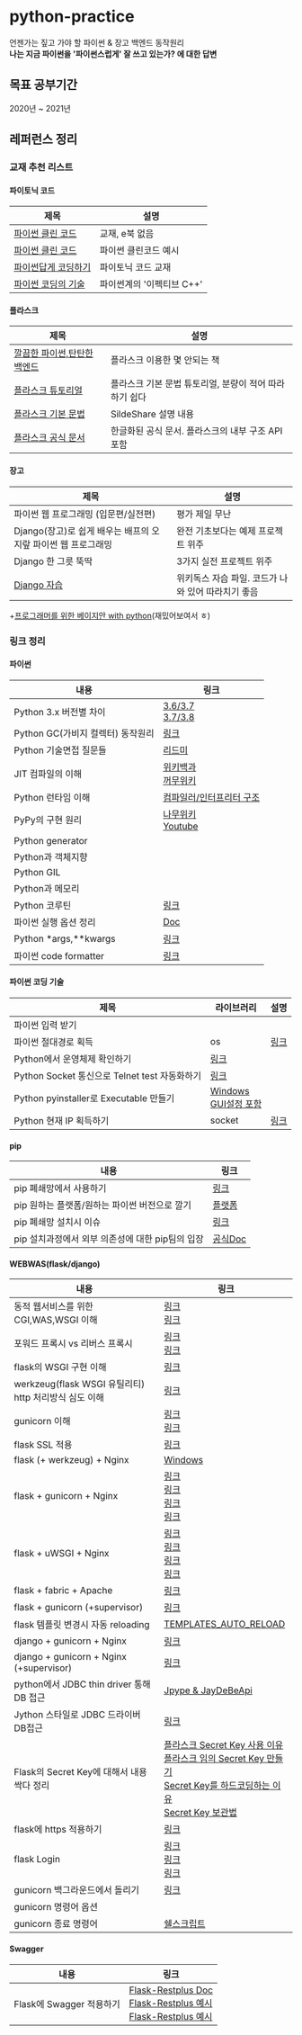 # python-practice
언젠가는 짚고 가야 할 파이썬 &amp; 장고 백엔드 동작원리  
**나는 지금 파이썬을 '파이썬스럽게' 잘 쓰고 있는가? 에 대한 답변**

## 목표 공부기간
2020년 ~ 2021년

## 레퍼런스 정리
### 교재 추천 리스트
#### 파이토닉 코드
|제목|설명|
|---|---|
|[파이썬 클린 코드](http://www.yes24.com/Product/Goods/69064790)|교재, e북 없음|
|[파이썬 클린 코드](https://dailyheumsi.tistory.com/221)|파이썬 클린코드 예시|
|[파이썬답게 코딩하기](https://ridibooks.com/books/3780000029?_s=search&_q=%ED%8C%8C%EC%9D%B4%EC%8D%AC%EB%8B%B5%EA%B2%8C+%EC%BD%94%EB%94%A9%ED%95%98%EA%B8%B0)|파이토닉 코드 교재|
|[파이썬 코딩의 기술](https://ridibooks.com/books/754018005?_s=search&_q=%ED%8C%8C%EC%9D%B4%EC%8D%AC)|파이썬계의 '이펙티브 C++'|

#### 플라스크
|제목|설명|
|---|---|
|[깔끔한 파이썬,탄탄한 백엔드](https://ridibooks.com/books/3780000004?_s=search&_q=%EA%B9%94%EB%81%94%ED%95%9C+%ED%8C%8C%EC%9D%B4%EC%8D%AC)|플라스크 이용한 몇 안되는 책|
|[플라스크 튜토리얼](https://www.tutorialspoint.com/flask/index.htm)|플라스크 기본 문법 튜토리얼, 분량이 적어 따라하기 쉽다|
|[플라스크 기본 문법](https://www.slideshare.net/dahlmoon/20170331)|SildeShare 설명 내용|
|[플라스크 공식 문서](https://flask-docs-kr.readthedocs.io/ko/latest/)|한글화된 공식 문서. 플라스크의 내부 구조 API 포함|

#### 장고
|제목|설명|
|---|---|
|파이썬 웹 프로그래밍 (입문편/실전편) | 평가 제일 무난 |
|Django(장고)로 쉽게 배우는 배프의 오지랖 파이썬 웹 프로그래밍 | 완전 기초보다는 예제 프로젝트 위주  |
|Django 한 그릇 뚝딱 | 3가지 실전 프로젝트 위주  |
|[Django 자습](https://wikidocs.net/book/837) | 위키독스 자습 파일. 코드가 나와 있어 따라치기 좋음|

+[프로그래머를 위한 베이지안 with python](https://ridibooks.com/books/754022885?_s=search&_q=%ED%8C%8C%EC%9D%B4%EC%8D%AC)(재밌어보여서 ㅎ)

### 링크 정리
#### 파이썬
|내용|링크|
|---|---|
|Python 3.x 버전별 차이|[3.6/3.7](https://docs.python.org/ko/3/whatsnew/3.7.html)<br>[3.7/3.8](https://python.flowdas.com/whatsnew/3.8.html)|
|Python GC(가비지 컬렉터) 동작원리|[링크](https://winterj.me/python-gc/)|
|Python 기술면접 질문들|[리드미](https://post.naver.com/viewer/postView.nhn?volumeNo=21620976&memberNo=28685456)|
|JIT 컴파일의 이해|[위키백과](https://ko.wikipedia.org/wiki/JIT_%EC%BB%B4%ED%8C%8C%EC%9D%BC)<br>[꺼무위키](https://namu.wiki/w/JIT)|
|Python 런타임 이해|[컴파일러/인터프리터 구조](https://aliwo.github.io/swblog/python/python-runtime/#)|
|PyPy의 구현 원리|[나무위키](https://namu.wiki/w/PyPy)<br>[Youtube](https://www.youtube.com/watch?v=Wgw5ers5jA4)|
|Python generator||
|Python과 객체지향||
|Python GIL||
|Python과 메모리||
|Python 코루틴|[링크](https://blueshw.github.io/2016/01/25/python-co-routine-vs-sub-routine/)|
|파이썬 실행 옵션 정리|[Doc](https://docs.python.org/ko/3.6/using/cmdline.html)|
|Python *args,**kwargs|[링크](https://brunch.co.kr/@princox/180)|
|파이썬 code formatter|[링크](https://velog.io/@city7310/%ED%8C%8C%EC%9D%B4%EC%8D%AC-%EC%BD%94%EB%93%9C-%ED%8F%AC%EB%A7%A4%ED%84%B0-%EC%9D%B4%EC%95%BC%EA%B8%B0-5wjxdei9iv)|

#### 파이썬 코딩 기술
|제목|라이브러리|설명|
|--|---|---|
|파이썬 입력 받기||
|파이썬 절대경로 획득|os|[링크](https://itmining.tistory.com/122)|
|Python에서 운영체제 확인하기|[링크](https://pinkwink.kr/1002)|
|Python Socket 통신으로 Telnet test 자동화하기|[링크](https://gist.github.com/betrcode/0248f0fda894013382d7)|
|Python pyinstaller로 Executable 만들기|[Windows](https://hongku.tistory.com/338)<br>[GUI설정 포함](https://blog.naver.com/PostView.nhn?blogId=qbxlvnf11&logNo=221791248065)|
|Python 현재 IP 획득하기|socket|[링크](https://h4ru.kr/entry/Python-%EC%9E%90%EC%8B%A0%EC%9D%98-%EC%95%84%EC%9D%B4%ED%94%BC-%EC%B0%BE%EB%8A%94-%EB%B0%A9%EB%B2%95)|

#### pip
|내용|링크|
|---|---|
|pip 폐쇄망에서 사용하기|[링크](https://yujuwon.tistory.com/entry/%EC%98%A4%ED%94%84%EB%9D%BC%EC%9D%B8%EC%97%90%EC%84%9C-pip-%ED%8C%A8%ED%82%A4%EC%A7%80-%EC%84%A4%EC%B9%98%ED%95%98%EA%B8%B0)|
|pip 원하는 플랫폼/원하는 파이썬 버전으로 깔기|[플랫폼](https://stackoverflow.com/questions/59083607/how-to-download-pip-module-for-linux-using-windows)|
|pip 폐쇄망 설치시 이슈|[링크](Issue.md)|
|pip 설치과정에서 외부 의존성에 대한 pip팀의 입장|[공식Doc](https://pip.pypa.io/en/stable/development/vendoring-policy/)|

#### WEBWAS(flask/django)
|내용|링크|
|---|---|
|동적 웹서비스를 위한 CGI,WAS,WSGI 이해|[링크](https://brownbears.tistory.com/350)<br>[링크](https://www.slideshare.net/SELOLEE/ss-126936404)|
|포워드 프록시 vs 리버스 프록시|[링크](https://www.lesstif.com/system-admin/forward-proxy-reverse-proxy-21430345.html) <br> [링크](https://firework-ham.tistory.com/23)|
|flask의 WSGI 구현 이해|[링크](https://spoqa.github.io/2012/01/16/wsgi-and-flask.html)|
|werkzeug(flask WSGI 유틸리티) http 처리방식 심도 이해|[링크](https://spoqa.github.io/2012/05/07/about-flask-request.html)|
|gunicorn 이해|[링크](https://vsupalov.com/what-is-gunicorn/)<br> [링크](https://jaas.ai/gunicorn/trusty/1)|
|flask SSL 적용|[링크](http://mcchae.egloos.com/11143246)|
|flask (+ werkzeug) + Nginx |[Windows](https://chanhy63.tistory.com/19?category=731625)|
|flask + gunicorn + Nginx |[링크](https://velog.io/@yvvyoon/flask-nginx-gunicorn-1)<br>[링크](https://yumere.tistory.com/59)<br>[링크](https://blog.iolate.kr/259)<br>[링크](https://blog.naver.com/PostView.nhn?blogId=na_qa&logNo=221912986971)|
|flask + uWSGI + Nginx |[링크](https://medium.com/sunhyoups-story/flask-nginx-%EC%84%A4%EC%B9%98-%EB%B0%A9%EB%B2%95-258b979d2de3) <br> [링크](https://taetaetae.github.io/2018/07/01/simple-web-server-flask-nginx/)<br>[링크](https://cjh5414.github.io/flask-uwsgi-nginx/)<br>[링크](https://sodocumentation.net/ko/flask/topic/4637/nginx%EC%99%80-%ED%95%A8%EA%BB%98-uwsgi-%EC%9B%B9-%EC%84%9C%EB%B2%84%EB%A5%BC-%EC%82%AC%EC%9A%A9%ED%95%98%EC%97%AC-flask-%EC%9D%91%EC%9A%A9-%ED%94%84%EB%A1%9C%EA%B7%B8%EB%9E%A8-%EB%B0%B0%ED%8F%AC)|
|flask + fabric + Apache |[링크](https://beomi.github.io/2017/10/17/Deploy-Flask-with-Fabric/)|
|flask + gunicorn (+supervisor) |[링크](http://egloos.zum.com/mcchae/v/11149241)|
|flask 템플릿 변경시 자동 reloading|[TEMPLATES_AUTO_RELOAD](https://flask.palletsprojects.com/en/1.1.x/config/?highlight=configuration#TEMPLATES_AUTO_RELOAD)|
|django + gunicorn + Nginx | [링크](https://wikidocs.net/6601)|
|django + gunicorn + Nginx (+supervisor)|[링크](https://yujuwon.tistory.com/entry/%EC%9A%B0%EB%B6%84%ED%88%AC%EC%97%90%EC%84%9C-Django%EC%99%80-gunicorn-supervisor-nginx-%EC%97%B0%EB%8F%99-%ED%95%98%EA%B8%B0)|
|python에서 JDBC thin driver 통해 DB 접근|[Jpype & JayDeBeApi](https://bongury.tistory.com/89)<br>|
|Jython 스타일로 JDBC 드라이버 DB접근|[링크](https://jythonbook-ko.readthedocs.io/en/latest/DatabasesAndJython.html)|
|Flask의 Secret Key에 대해서 내용 싹다 정리|[플라스크 Secret Key 사용 이유](https://stackoverflow.com/questions/22463939/demystify-flask-app-secret-key)<br>[플라스크 임의 Secret Key 만들기](https://stackoverflow.com/questions/34902378/where-do-i-get-a-secret-key-for-flask)<br>[Secret Key를 하드코딩하는 이유](https://stackoverflow.com/questions/27287391/why-not-generate-the-secret-key-every-time-flask-starts)<br>[Secret Key 보관법](https://stackoverflow.com/questions/30873189/where-should-i-place-the-secret-key-in-flask)|
|flask에 https 적용하기|[링크](https://www.hanbit.co.kr/media/channel/view.html?cms_code=CMS6163871474)|
|flask Login|[링크](https://niceman.tistory.com/191)<br>[링크](https://flask-login.readthedocs.io/en/latest/#flask_login.login_required)<br>[링크](https://github.com/mcchae/Flask-Login)|
|gunicorn 백그라운드에서 돌리기|[링크](https://www.it-swarm.dev/ko/python/gunicorn%EC%9D%84-%EA%B3%84%EC%86%8D-%EC%8B%A4%ED%96%89%ED%95%98%EB%8A%94-%EC%98%AC%EB%B0%94%EB%A5%B8-%EB%B0%A9%EB%B2%95%EC%9D%80-%EB%AC%B4%EC%97%87%EC%9E%85%EB%8B%88%EA%B9%8C/1070401484/)|
|gunicorn 명령어 옵션||
|gunicorn 종료 명령어|[쉘스크립트](https://www.it-swarm.dev/ko/django/gunicorn%EC%9D%84-%EC%98%AC%EB%B0%94%EB%A5%B4%EA%B2%8C-%EB%A9%88%EC%B6%94%EB%8A%94-%EB%B0%A9%EB%B2%95/1071286657/)|

#### Swagger
|내용|링크|
|---|---|
|Flask에 Swagger 적용하기|[Flask-Restplus Doc](https://flask-restplus.readthedocs.io/en/stable/swagger.html)<br>[Flask-Restplus 예시](http://egloos.zum.com/mcchae/v/11276332)<br>[Flask-Restplus 예시](https://m.blog.naver.com/PostView.nhn?blogId=wideeyed&logNo=221571623994&proxyReferer=https:%2F%2Fwww.google.com%2F)|

